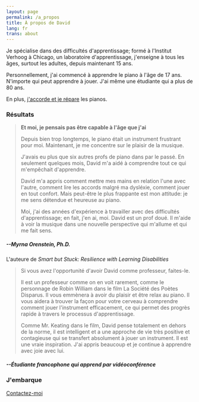 ```yaml
---
layout: page
permalink: /a_propos
title: À propos de David
lang: fr
trans: about
---
```

Je spécialise dans des difficultés d'apprentissage; formé à l'Institut Verhoog à Chicago, un laboratoire d'apprentissage, j'enseigne à tous les âges, surtout les adultes, depuis maintenant 15 ans. 

Personnellement, j'ai commencé à apprendre le piano à l'âge de 17 ans. N'importe qui peut apprendre à jouer. J'ai même une étudiante qui a plus de 80 ans.

En plus, [j'accorde et je répare](https://accord.summerhays.net) les pianos.

### __Résultats__

  > **Et moi, je pensais pas être capable à l'âge que j'ai**
  >
  > Depuis bien trop longtemps, le piano était un instrument frustrant pour moi. Maintenant, je me concentre sur le plaisir de la musique.
  >
  > J'avais eu plus que six autres profs de piano dans par le passé. En seulement quelques mois, David m'a aidé à comprendre tout ce qui m'empêchait d'apprendre.
  >
  > David m'a appris comment mettre mes mains en relation l'une avec l'autre, comment lire les accords malgré ma dysléxie, comment jouer en tout confort. Mais peut-être le plus frappante est mon attitude: je me sens détendue et heureuse au piano.
  >
  > Moi, j'ai des années d'expérience à travailler avec des difficultés d'apprentissage; en fait, j'en ai, moi. David est un prof doué. Il m'aide à voir la musique dans une nouvelle perspective qui m'allume et qui me fait sens.

##### --Myrna Orenstein, Ph.D.
L'auteure de _Smart but Stuck: Resilience with Learning Disabilities_

  > Si vous avez l'opportunité d'avoir David comme professeur, faites-le.
  >
  > Il est un professeur comme on en voit rarement, comme le personnage de Robin William dans le film La Société des Poètes Disparus. Il vous emmènera à avoir du plaisir et être relax au piano. Il vous aidera à trouver la façon pour votre cerveau à comprendre comment jouer l'instrument efficacement, ce qui permet des progrès rapide à travers le processus d'apprentissage.
  >
  > Comme Mr. Keating dans le film, David pense totalement en dehors de la norme, il est intelligent et a une approche de vie très positive et contagieuse qui se transfert absolument à jouer un instrument. Il est une vraie inspiration. J'ai appris beaucoup et je continue à apprendre avec joie avec lui.


##### --Étudiante francophone qui apprend par vidéoconférence

### J'embarque

[Contactez-moi](/contact-fr)
